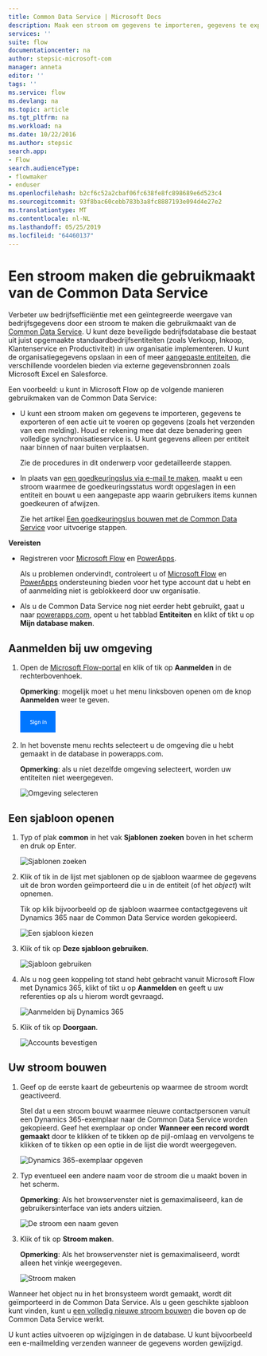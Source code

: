 ```yaml
---
title: Common Data Service | Microsoft Docs
description: Maak een stroom om gegevens te importeren, gegevens te exporteren of goedkeuringen te bouwen met de Common Data Service.
services: ''
suite: flow
documentationcenter: na
author: stepsic-microsoft-com
manager: anneta
editor: ''
tags: ''
ms.service: flow
ms.devlang: na
ms.topic: article
ms.tgt_pltfrm: na
ms.workload: na
ms.date: 10/22/2016
ms.author: stepsic
search.app:
- Flow
search.audienceType:
- flowmaker
- enduser
ms.openlocfilehash: b2cf6c52a2cbaf06fc638fe8fc898689e6d523c4
ms.sourcegitcommit: 93f8bac60cebb783b3a8fc8887193e094d4e27e2
ms.translationtype: MT
ms.contentlocale: nl-NL
ms.lasthandoff: 05/25/2019
ms.locfileid: "64460137"
---
```

# <a name="create-a-flow-that-uses-the-common-data-service"></a>Een stroom maken die gebruikmaakt van de Common Data Service
Verbeter uw bedrijfsefficiëntie met een geïntegreerde weergave van bedrijfsgegevens door een stroom te maken die gebruikmaakt van de [Common Data Service](https://powerapps.microsoft.com/tutorials/data-platform-intro/). U kunt deze beveiligde bedrijfsdatabase die bestaat uit juist opgemaakte standaardbedrijfsentiteiten (zoals Verkoop, Inkoop, Klantenservice en Productiviteit) in uw organisatie implementeren. U kunt de organisatiegegevens opslaan in een of meer [aangepaste entiteiten](https://powerapps.microsoft.com/tutorials/data-platform-create-entity/), die verschillende voordelen bieden via externe gegevensbronnen zoals Microsoft Excel en Salesforce.

Een voorbeeld: u kunt in Microsoft Flow op de volgende manieren gebruikmaken van de Common Data Service:

* U kunt een stroom maken om gegevens te importeren, gegevens te exporteren of een actie uit te voeren op gegevens (zoals het verzenden van een melding). Houd er rekening mee dat deze benadering geen volledige synchronisatieservice is. U kunt gegevens alleen per entiteit naar binnen of naar buiten verplaatsen.
  
    Zie de procedures in dit onderwerp voor gedetailleerde stappen.
* In plaats van [een goedkeuringslus via e-mail te maken](wait-for-approvals.md), maakt u een stroom waarmee de goedkeuringsstatus wordt opgeslagen in een entiteit en bouwt u een aangepaste app waarin gebruikers items kunnen goedkeuren of afwijzen.
  
    Zie het artikel [Een goedkeuringslus bouwen met de Common Data Service](common-data-model-approve.md) voor uitvoerige stappen.

**Vereisten**

* Registreren voor [Microsoft Flow](https://flow.microsoft.com) en [PowerApps](https://web.powerapps.com).
  
    Als u problemen ondervindt, controleert u of [Microsoft Flow](sign-up-sign-in.md) en [PowerApps](https://powerapps.microsoft.com/tutorials/signup-for-powerapps/) ondersteuning bieden voor het type account dat u hebt en of aanmelding niet is geblokkeerd door uw organisatie.
* Als u de Common Data Service nog niet eerder hebt gebruikt, gaat u naar [powerapps.com](https://web.powerapps.com/#/entities), opent u het tabblad **Entiteiten** en klikt of tikt u op **Mijn database maken**.

## <a name="sign-in-to-your-environment"></a>Aanmelden bij uw omgeving
1. Open de [Microsoft Flow-portal](https://flow.microsoft.com) en klik of tik op **Aanmelden** in de rechterbovenhoek.
   
    **Opmerking**: mogelijk moet u het menu linksboven openen om de knop **Aanmelden** weer te geven.
   
    ![Aanmelden](./media/common-data-model-intro/signin-flow.png)
2. In het bovenste menu rechts selecteert u de omgeving die u hebt gemaakt in de database in powerapps.com.
   
    **Opmerking**: als u niet dezelfde omgeving selecteert, worden uw entiteiten niet weergegeven.
   
    ![Omgeving selecteren](./media/common-data-model-intro/select-environment.png)

## <a name="open-a-template"></a>Een sjabloon openen
1. Typ of plak **common** in het vak **Sjablonen zoeken** boven in het scherm en druk op Enter.
   
    ![Sjablonen zoeken](./media/common-data-model-intro/template-search.png)
2. Klik of tik in de lijst met sjablonen op de sjabloon waarmee de gegevens uit de bron worden geïmporteerd die u in de entiteit (of het *object*) wilt opnemen.
   
    Tik op klik bijvoorbeeld op de sjabloon waarmee contactgegevens uit Dynamics 365 naar de Common Data Service worden gekopieerd.
   
    ![Een sjabloon kiezen](./media/common-data-model-intro/choose-template.png)
3. Klik of tik op **Deze sjabloon gebruiken**.
   
    ![Sjabloon gebruiken](./media/common-data-model-intro/use-template.png)
4. Als u nog geen koppeling tot stand hebt gebracht vanuit Microsoft Flow met Dynamics 365, klikt of tikt u op **Aanmelden** en geeft u uw referenties op als u hierom wordt gevraagd.
   
    ![Aanmelden bij Dynamics 365](./media/common-data-model-intro/dynamics-signin.png)
5. Klik of tik op **Doorgaan**.
   
    ![Accounts bevestigen](./media/common-data-model-intro/confirm-accounts.png)

## <a name="build-your-flow"></a>Uw stroom bouwen
1. Geef op de eerste kaart de gebeurtenis op waarmee de stroom wordt geactiveerd.
   
    Stel dat u een stroom bouwt waarmee nieuwe contactpersonen vanuit een Dynamics 365-exemplaar naar de Common Data Service worden gekopieerd. Geef het exemplaar op onder **Wanneer een record wordt gemaakt** door te klikken of te tikken op de pijl-omlaag en vervolgens te klikken of te tikken op een optie in de lijst die wordt weergegeven.
   
    ![Dynamics 365-exemplaar opgeven](./media/common-data-model-intro/specify-instance.png)
2. Typ eventueel een andere naam voor de stroom die u maakt boven in het scherm.
   
    **Opmerking**: Als het browservenster niet is gemaximaliseerd, kan de gebruikersinterface van iets anders uitzien.
   
    ![De stroom een naam geven](./media/common-data-model-intro/name-flow.png)
3. Klik of tik op **Stroom maken**.
   
    **Opmerking**: Als het browservenster niet is gemaximaliseerd, wordt alleen het vinkje weergegeven.
   
    ![Stroom maken](./media/common-data-model-intro/create-flow.png)

Wanneer het object nu in het bronsysteem wordt gemaakt, wordt dit geïmporteerd in de Common Data Service. Als u geen geschikte sjabloon kunt vinden, kunt u [een volledig nieuwe stroom bouwen](get-started-logic-flow.md) die boven op de Common Data Service werkt.

U kunt acties uitvoeren op wijzigingen in de database. U kunt bijvoorbeeld een e-mailmelding verzenden wanneer de gegevens worden gewijzigd.

